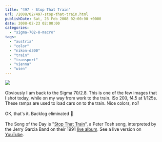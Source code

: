 ```yaml
---
title: "497 - Stop That Train"
url: /2008/02/497-stop-that-train.html
publishDate: Sat, 23 Feb 2008 02:00:00 +0000
date: 2008-02-23 02:00:00
categories: 
  - "sigma-702-8-macro"
tags: 
  - "austria"
  - "color"
  - "nikon-d300"
  - "train"
  - "transport"
  - "vienna"
  - "wien"
---
```

<a href="https://d25zfm9zpd7gm5.cloudfront.net/1200x1200/2008/20080222_161700_ps.jpg" target="_blank"><img src="https://d25zfm9zpd7gm5.cloudfront.net/0600x0600/2008/20080222_161700_ps.jpg"/></a><br/><br/>Obviously I am back to the Sigma 70/2.8. This is one of the few images that I shot today, while on my way from work to the train. ISo 200, f4.5 at 1/125s.  These ramps are used to load cars on to the train. Nice colors, no?<br/><br/>OK, that's it. Backlog eliminated 🙂<br/><br/>The Song of the Day is "<a href="http://www3.clearlight.com/%7Eacsa/introjs.htm?/%7Eacsa/songfile/STOPTHAT.HTM" target="_blank">Stop That Train</a>", a Peter Tosh song, interpreted by the Jerry Garcia Band on their 1991 <a href="http://www.amazon.com/Jerry-Garcia-Band/dp/B000002VM1" target="_blank">live album</a>. See a live version on <a href="http://www.youtube.com/watch?v=_wE3GXBefvs" target="_blank">YouTube</a>.
